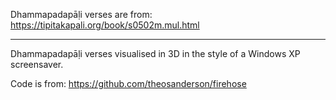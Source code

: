Dhammapadapāḷi verses are from: https://tipitakapali.org/book/s0502m.mul.html

----- 

Dhammapadapāḷi verses visualised in 3D in the style of a Windows XP screensaver.

Code is from: https://github.com/theosanderson/firehose
